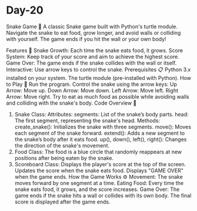 # Day-20
Snake Game 🐍
A classic Snake game built with Python's turtle module. Navigate the snake to eat food, grow longer, and avoid walls or colliding with yourself. The game ends if you hit the wall or your own body!

Features 🌟
Snake Growth: Each time the snake eats food, it grows.
Score System: Keep track of your score and aim to achieve the highest score.
Game Over: The game ends if the snake collides with the wall or itself.
Interactive: Use arrow keys to control the snake.
Prerequisites 📋
Python 3.x installed on your system.
The turtle module (pre-installed with Python).
How to Play 🚀
Run the program.
Control the snake using the arrow keys:
Up Arrow: Move up.
Down Arrow: Move down.
Left Arrow: Move left.
Right Arrow: Move right.
Try to eat as much food as possible while avoiding walls and colliding with the snake's body.
Code Overview 🔄
1. Snake Class:
Attributes:
segments: List of the snake’s body parts.
head: The first segment, representing the snake's head.
Methods:
create_snake(): Initializes the snake with three segments.
move(): Moves each segment of the snake forward.
extend(): Adds a new segment to the snake’s body after it eats food.
up(), down(), left(), right(): Changes the direction of the snake's movement.
2. Food Class:
The food is a blue circle that randomly reappears at new positions after being eaten by the snake.
3. Scoreboard Class:
Displays the player's score at the top of the screen.
Updates the score when the snake eats food.
Displays "GAME OVER" when the game ends.
How the Game Works ⚙️
Movement: The snake moves forward by one segment at a time.
Eating Food: Every time the snake eats food, it grows, and the score increases.
Game Over: The game ends if the snake hits a wall or collides with its own body. The final score is displayed after the game ends.
